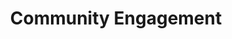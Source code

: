 ---
type: gallery
active: true
icon: fa-solid fa-handshake

# Display name
title: Community Engagement

filters:
    EDI: EDI

content-directory: 00_community

---
